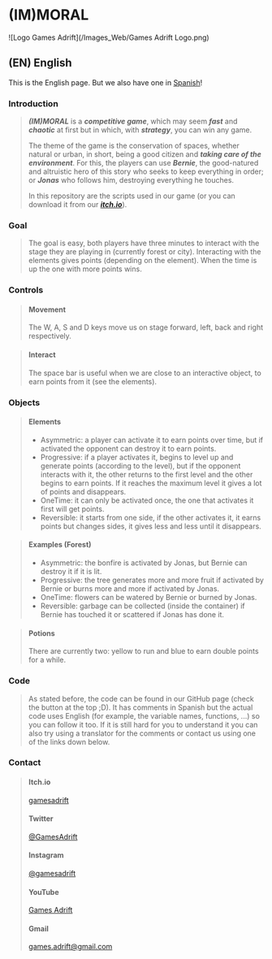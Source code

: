 # (IM)MORAL

![Logo Games Adrift](/Images_Web/Games Adrift Logo.png)

## (EN) English
This is the English page. But we also have one in [Spanish](https://gamesadrift.github.io/immoral/)!

### Introduction

> ***(IM)MORAL*** is a ***competitive game***, which may seem ***fast*** and ***chaotic*** at first but in which, with ***strategy***, you can win any game.
>
> The theme of the game is the conservation of spaces, whether natural or urban, in short, being a good citizen and ***taking care of the environment***. For this, the players can use ***Bernie***, the good-natured and altruistic hero of this story who seeks to keep everything in order; or ***Jonas*** who follows him, destroying everything he touches.
>
> In this repository are the scripts used in our game (or you can download it from our [***itch.io***](https://gamesadrift.itch.io/)).

### Goal

> The goal is easy, both players have three minutes to interact with the stage they are playing in (currently forest or city).
> Interacting with the elements gives points (depending on the element).
> When the time is up the one with more points wins.

### Controls

> #### Movement
> The W, A, S and D keys move us on stage forward, left, back and right respectively.

> #### Interact
> The space bar is useful when we are close to an interactive object, to earn points from it (see the elements).

### Objects

> #### Elements
> - Asymmetric: a player can activate it to earn points over time, but if activated the opponent can destroy it to earn points.
> - Progressive: if a player activates it, begins to level up and generate points (according to the level), but if the opponent interacts with it, the other returns to the first level and the other begins to earn points. If it reaches the maximum level it gives a lot of points and disappears.
> - OneTime: it can only be activated once, the one that activates it first will get points.
> - Reversible: it starts from one side, if the other activates it, it earns points but changes sides, it gives less and less until it disappears.

> #### Examples (Forest)
> - Asymmetric: the bonfire is activated by Jonas, but Bernie can destroy it if it is lit.
> - Progressive: the tree generates more and more fruit if activated by Bernie or burns more and more if activated by Jonas.
> - OneTime: flowers can be watered by Bernie or burned by Jonas.
> - Reversible: garbage can be collected (inside the container) if Bernie has touched it or scattered if Jonas has done it.

> #### Potions
> There are currently two: yellow to run and blue to earn double points for a while.

### Code

> As stated before, the code can be found in our GitHub page (check the button at the top ;D). It has comments in Spanish but the actual code uses English (for example, the variable names, functions, ...) so you can follow it too. If it is still hard for you to understand it you can also try using a translator for the comments or contact us using one of the links down below.

### Contact

> #### Itch.io
> [gamesadrift](https://gamesadrift.itch.io/)
> #### Twitter
> [@GamesAdrift](https://twitter.com/GamesAdrift)
> #### Instagram
> [@gamesadrift](https://www.instagram.com/gamesadrift/)
> #### YouTube
> [Games Adrift](https://www.youtube.com/channel/UCRG2y9zJj4lvZebusqPuxQA)
> #### Gmail
> games.adrift@gmail.com
